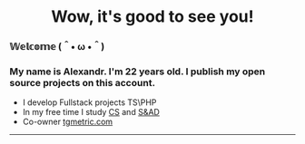<h1 align="center"> 
 Wow, it's good to see you!
</h1>


### 𝕎𝕖𝕝𝕔𝕠𝕞𝕖 (＾• ω •＾)
### My name is Alexandr. I'm 22 years old. I publish my open source projects on this account.
* I develop Fullstack projects TS\PHP
* In my free time I study [CS](https://roadmap.sh/computer-science "Computer science") and [S&AD](https://roadmap.sh/software-design-architecture "Software and Architecture Design ")
* Сo-owner [tgmetric.com](https://tgmetric.com)
<hr />
